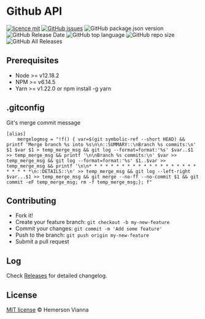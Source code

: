 # Github API

[![licence mit](https://img.shields.io/badge/license-MIT-blue.svg?style=flat-square)](http://hemersonvianna.mit-license.org/)
[![GitHub issues](https://img.shields.io/github/issues/nerdcalistenico/github.svg)](https://github.com/nerdcalistenico/github/issues)
![GitHub package.json version](https://img.shields.io/github/package-json/v/nerdcalistenico/github.svg)
![GitHub Release Date](https://img.shields.io/github/release-date/nerdcalistenico/github.svg)
![GitHub top language](https://img.shields.io/github/languages/top/nerdcalistenico/github.svg)
![GitHub repo size](https://img.shields.io/github/repo-size/nerdcalistenico/github.svg)
![GitHub All Releases](https://img.shields.io/github/downloads/nerdcalistenico/github/total.svg)


## Prerequisites
- Node >= v12.18.2
- NPM >= v6.14.5
- Yarn >= v1.22.0 or npm install -g yarn

## .gitconfig

Git's merge commit message

```
[alias]
    mergelogmsg = "!f() { var=$(git symbolic-ref --short HEAD) && printf 'Merge branch %s into %s\n\n::SUMMARY::\nBranch %s commits:\n' $1 $var $1 > temp_merge_msg && git log --format=format:'%s' $var..$1 >> temp_merge_msg && printf '\n\nBranch %s commits:\n' $var >> temp_merge_msg && git log --format=format:'%s' $1..$var >> temp_merge_msg && printf '\n\n* * * * * * * * * * * * * * * * * * * * * * * * *\n::DETAILS::\n' >> temp_merge_msg && git log --left-right $var...$1 >> temp_merge_msg && git merge --no-ff --no-commit $1 && git commit -eF temp_merge_msg; rm -f temp_merge_msg;}; f"
```

## Contributing

- Fork it!
- Create your feature branch: `git checkout -b my-new-feature`
- Commit your changes: `git commit -m 'Add some feature'`
- Push to the branch: `git push origin my-new-feature`
- Submit a pull request

## Log

Check [Releases](https://github.com/nerdcalistenico/github/releases) for detailed changelog.

## License

[MIT license](http://hemersonvianna.mit-license.org/) © Hemerson Vianna
